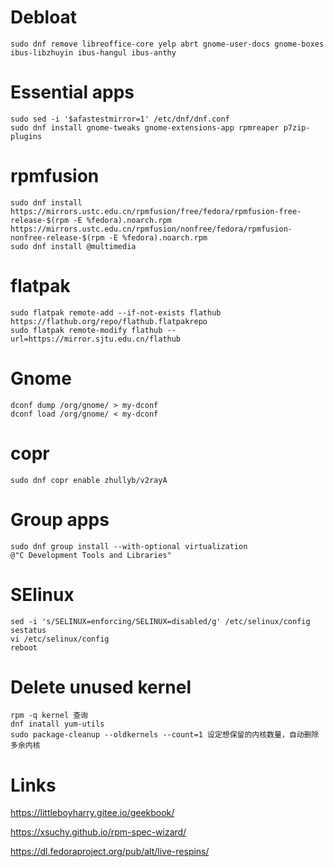 # Debloat

```shell
sudo dnf remove libreoffice-core yelp abrt gnome-user-docs gnome-boxes ibus-libzhuyin ibus-hangul ibus-anthy 
```

# Essential apps

```shell
sudo sed -i '$afastestmirror=1' /etc/dnf/dnf.conf
sudo dnf install gnome-tweaks gnome-extensions-app rpmreaper p7zip-plugins
```

# rpmfusion

```shell
sudo dnf install https://mirrors.ustc.edu.cn/rpmfusion/free/fedora/rpmfusion-free-release-$(rpm -E %fedora).noarch.rpm https://mirrors.ustc.edu.cn/rpmfusion/nonfree/fedora/rpmfusion-nonfree-release-$(rpm -E %fedora).noarch.rpm
sudo dnf install @multimedia
```

# flatpak

```shell
sudo flatpak remote-add --if-not-exists flathub https://flathub.org/repo/flathub.flatpakrepo
sudo flatpak remote-modify flathub --url=https://mirror.sjtu.edu.cn/flathub
```

# Gnome 
```shell
dconf dump /org/gnome/ > my-dconf
dconf load /org/gnome/ < my-dconf
```

# copr

```shell
sudo dnf copr enable zhullyb/v2rayA
```

# Group apps

```shell
sudo dnf group install --with-optional virtualization
@"C Development Tools and Libraries"
```


# SElinux

```shell
sed -i 's/SELINUX=enforcing/SELINUX=disabled/g' /etc/selinux/config
sestatus
vi /etc/selinux/config
reboot
```


# Delete unused kernel

```shell
rpm -q kernel 查询
dnf inatall yum-utils
sudo package-cleanup --oldkernels --count=1 设定想保留的内核数量，自动删除多余内核
```

# Links

<https://littleboyharry.gitee.io/geekbook/>

<https://xsuchy.github.io/rpm-spec-wizard/>

<https://dl.fedoraproject.org/pub/alt/live-respins/>
